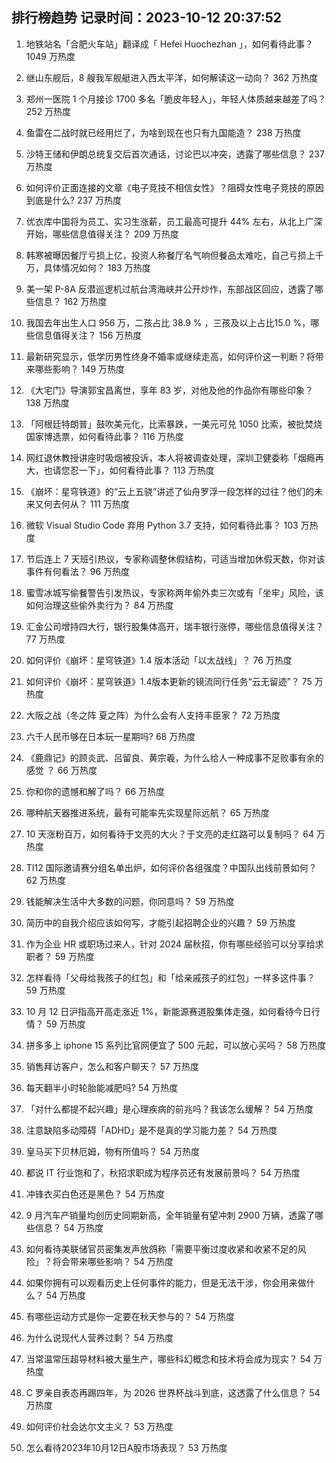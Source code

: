
## 排行榜趋势 记录时间：2023-10-12 20:37:52
  
  1. 地铁站名「合肥火车站」翻译成「 Hefei Huochezhan 」，如何看待此事？ 1049 万热度
    
  2. 继山东舰后，8 艘我军舰艇进入西太平洋，如何解读这一动向？ 362 万热度
    
  3. 郑州一医院 1 个月接诊 1700 多名「脆皮年轻人」，年轻人体质越来越差了吗？ 252 万热度
    
  4. 鱼雷在二战时就已经用烂了，为啥到现在也只有九国能造？ 238 万热度
    
  5. 沙特王储和伊朗总统复交后首次通话，讨论巴以冲突，透露了哪些信息？ 237 万热度
    
  6. 如何评价正面连接的文章《电子竞技不相信女性》？阻碍女性电子竞技的原因到底是什么? 237 万热度
    
  7. 优衣库中国将为员工、实习生涨薪，员工最高可提升 44% 左右，从北上广深开始，哪些信息值得关注？ 209 万热度
    
  8. 韩寒被曝因餐厅亏损上亿，投资人称餐厅名气响但餐品太难吃，自己亏损上千万，具体情况如何？ 183 万热度
    
  9. 美一架 P-8A 反潜巡逻机过航台湾海峡并公开炒作，东部战区回应，透露了哪些信息？ 162 万热度
    
  10. 我国去年出生人口 956 万，二孩占比 38.9 % ，三孩及以上占比15.0 %，哪些信息值得关注？ 156 万热度
    
  11. 最新研究显示，低学历男性终身不婚率或继续走高，如何评价这一判断？将带来哪些影响？ 149 万热度
    
  12. 《大宅门》导演郭宝昌离世，享年 83 岁，对他及他的作品你有哪些印象？ 138 万热度
    
  13. 「阿根廷特朗普」鼓吹美元化，比索暴跌，一美元可兑 1050 比索，被批焚烧国家博选票，如何看待此事？ 116 万热度
    
  14. 网红退休教授讲座时吸烟被投诉，本人将被调查处理，深圳卫健委称「烟瘾再大，也请您忍一下」，如何看待此事？ 113 万热度
    
  15. 《崩坏：星穹铁道》的“云上五骁”讲述了仙舟罗浮一段怎样的过往？他们的未来又何去何从？ 111 万热度
    
  16. 微软 Visual Studio Code 弃用 Python 3.7 支持，如何看待此事？ 103 万热度
    
  17. 节后连上 7 天班引热议，专家称调整休假结构，可适当增加休假天数，你对该事件有何看法？ 96 万热度
    
  18. 蜜雪冰城写偷餐警告引发热议，专家称两年偷外卖三次或有「坐牢」风险，该如何治理这些偷外卖行为？ 84 万热度
    
  19. 汇金公司增持四大行，银行股集体高开，瑞丰银行涨停，哪些信息值得关注？ 77 万热度
    
  20. 如何评价《崩坏：星穹铁道》1.4 版本活动「以太战线」？ 76 万热度
    
  21. 如何评价《崩坏：星穹铁道》1.4版本更新的镜流同行任务“云无留迹”？ 75 万热度
    
  22. 大阪之战（冬之阵  夏之阵）为什么会有人支持丰臣家？ 72 万热度
    
  23. 六千人民币够在日本玩一星期吗? 68 万热度
    
  24. 《鹿鼎记》的顾炎武、吕留良、黄宗羲，为什么给人一种成事不足败事有余的感觉 ？ 66 万热度
    
  25. 你和你的遗憾和解了吗？ 66 万热度
    
  26. 哪种航天器推进系统，最有可能率先实现星际远航？ 65 万热度
    
  27. 10 天涨粉百万，如何看待于文亮的大火？于文亮的走红路可以复制吗？ 64 万热度
    
  28. TI12 国际邀请赛分组名单出炉，如何评价各组强度？中国队出线前景如何？ 62 万热度
    
  29. 钱能解决生活中大多数的问题，你同意吗？ 59 万热度
    
  30. 简历中的自我介绍应该如何写，才能引起招聘企业的兴趣？ 59 万热度
    
  31. 作为企业 HR 或职场过来人，针对 2024 届秋招，你有哪些经验可以分享给求职者？ 59 万热度
    
  32. 怎样看待「父母给我孩子的红包」和「给亲戚孩子的红包」一样多这件事？ 59 万热度
    
  33. 10 月 12 日沪指高开高走涨近 1%，新能源赛道股集体走强，如何看待今日行情？ 59 万热度
    
  34. 拼多多上 iphone 15 系列比官网便宜了 500 元起，可以放心买吗？ 58 万热度
    
  35. 销售拜访客户，怎么和客户聊天？ 57 万热度
    
  36. 每天翻半小时轮胎能减肥吗? 54 万热度
    
  37. 「对什么都提不起兴趣」是心理疾病的前兆吗？我该怎么缓解？ 54 万热度
    
  38. 注意缺陷多动障碍「ADHD」是不是真的学习能力差？ 54 万热度
    
  39. 皇马买下贝林厄姆，物有所值吗？ 54 万热度
    
  40. 都说 IT 行业饱和了，秋招求职成为程序员还有发展前景吗？ 54 万热度
    
  41. 冲锋衣买白色还是黑色？ 54 万热度
    
  42. 9 月汽车产销量均创历史同期新高，全年销量有望冲刺 2900 万辆，透露了哪些信息？ 54 万热度
    
  43. 如何看待美联储官员密集发声放鸽称「需要平衡过度收紧和收紧不足的风险」？将会带来哪些影响？ 54 万热度
    
  44. 如果你拥有可以观看历史上任何事件的能力，但是无法干涉，你会用来做什么？ 54 万热度
    
  45. 有哪些运动方式是你一定要在秋天参与的？ 54 万热度
    
  46. 为什么说现代人营养过剩？ 54 万热度
    
  47. 当常温常压超导材料被大量生产，哪些科幻概念和技术将会成为现实？ 54 万热度
    
  48. C 罗亲自表态再踢四年，为 2026 世界杯战斗到底，这透露了什么信息？ 54 万热度
    
  49. 如何评价社会达尔文主义？ 53 万热度
    
  50. 怎么看待2023年10月12日A股市场表现？ 53 万热度
    